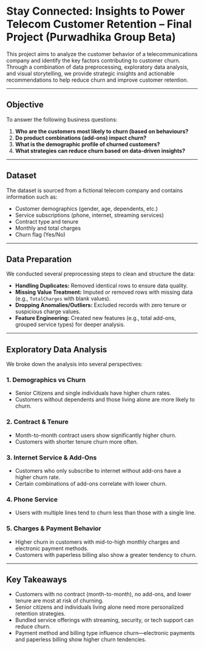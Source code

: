 # Stay Connected: Insights to Power Telecom Customer Retention – Final Project (Purwadhika Group Beta)

This project aims to analyze the customer behavior of a telecommunications company and identify the key factors contributing to customer churn. Through a combination of data preprocessing, exploratory data analysis, and visual storytelling, we provide strategic insights and actionable recommendations to help reduce churn and improve customer retention.

---

## Objective
To answer the following business questions:
1. **Who are the customers most likely to churn (based on behaviours?**
2. **Do product combinations (add-ons) impact churn?**
3. **What is the demographic profile of churned customers?**
4. **What strategies can reduce churn based on data-driven insights?**

---

## Dataset

The dataset is sourced from a fictional telecom company and contains information such as:

- Customer demographics (gender, age, dependents, etc.)
- Service subscriptions (phone, internet, streaming services)
- Contract type and tenure
- Monthly and total charges
- Churn flag (Yes/No)
---

## Data Preparation

We conducted several preprocessing steps to clean and structure the data:

- **Handling Duplicates:** Removed identical rows to ensure data quality.
- **Missing Value Treatment:** Imputed or removed rows with missing data (e.g., `TotalCharges` with blank values).
- **Dropping Anomalies/Outliers:** Excluded records with zero tenure or suspicious charge values.
- **Feature Engineering:** Created new features (e.g., total add-ons, grouped service types) for deeper analysis.

---

## Exploratory Data Analysis

We broke down the analysis into several perspectives:

### 1. **Demographics vs Churn**
- Senior Citizens and single individuals have higher churn rates.
- Customers without dependents and those living alone are more likely to churn.

### 2. **Contract & Tenure**
- Month-to-month contract users show significantly higher churn.
- Customers with shorter tenure churn more often.

### 3. **Internet Service & Add-Ons**
- Customers who only subscribe to internet without add-ons have a higher churn rate.
- Certain combinations of add-ons correlate with lower churn.

### 4. **Phone Service**
- Users with multiple lines tend to churn less than those with a single line.

### 5. **Charges & Payment Behavior**
- Higher churn in customers with mid-to-high monthly charges and electronic payment methods.
- Customers with paperless billing also show a greater tendency to churn.

---

## Key Takeaways

- Customers with no contract (month-to-month), no add-ons, and lower tenure are most at risk of churning.
- Senior citizens and individuals living alone need more personalized retention strategies.
- Bundled service offerings with streaming, security, or tech support can reduce churn.
- Payment method and billing type influence churn—electronic payments and paperless billing show higher churn tendencies.


